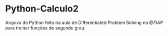 # Python-Calculo2
Arquivo de Python feito na aula de Differentiated Problem Solving na @FIAP para treinar funções de segundo grau.
